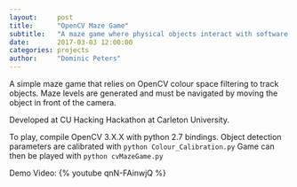 ```yaml
---
layout:     post
title:      "OpenCV Maze Game"
subtitle:   "A maze game where physical objects interact with software boundaries"
date:       2017-03-03 12:00:00
categories: projects
author:     "Dominic Peters"
---
```


A simple maze game that relies on OpenCV colour space filtering to track objects. Maze levels are generated and must be navigated by moving the object in front of the camera.

Developed at CU Hacking Hackathon at Carleton University.

To play, compile OpenCV 3.X.X with python 2.7 bindings. Object detection parameters are calibrated with `python Colour_Calibration.py` Game can then be played with `python cvMazeGame.py` 


Demo Video:
{% youtube qnN-FAinwjQ %}